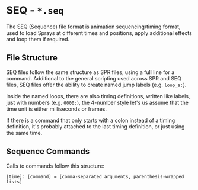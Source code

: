 # SEQ - `*.seq`

The SEQ (Sequence) file format is animation sequencing/timing format, used to load Sprays at different times and positions, apply additional effects and loop them if required.

## File Structure

SEQ files follow the same structure as SPR files, using a full line for a command. Additional to the general scripting used across SPR and SEQ files,
SEQ files offer the ability to create named jump labels (e.g. `loop_a:`).

Inside the named loops, there are also timing definitions, written like labels, just with numbers (e.g. `0000:`), the 4-number style let's us assume that the time unit is either milliseconds or frames.

If there is a command that only starts with a colon instead of a timing definition, it's probably attached to the last timing definition, or just using the same time.

## Sequence Commands

Calls to commands follow this structure:

```
[time]: [command] = [comma-separated arguments, parenthesis-wrapped lists]
```
